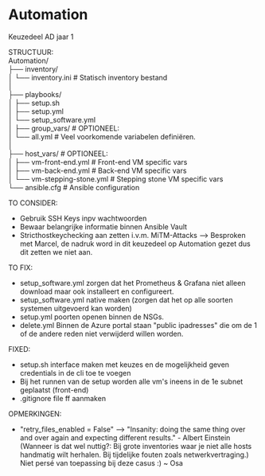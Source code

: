 # Automation
 Keuzedeel AD jaar 1

 STRUCTUUR:<br />
 Automation/ <br />
├── inventory/ <br />
│   └── inventory.ini          # Statisch inventory bestand <br />
│ <br />
├── playbooks/ <br />
│   ├── setup.sh   <br />
│   ├── setup.yml            <br />
│   └── setup_software.yml     <br />
│
├── group_vars/				   # OPTIONEEL:<br />
│   └── all.yml                # Veel voorkomende variabelen definiëren.<br />
│<br />
├── host_vars/				   # OPTIONEEL:<br />
│   ├── vm-front-end.yml       # Front-end VM specific vars<br />
│   ├── vm-back-end.yml        # Back-end VM specific vars<br />
│   └── vm-stepping-stone.yml  # Stepping stone VM specific vars<br />
└── ansible.cfg                # Ansible configuration<br />
 
 
 TO CONSIDER:
- Gebruik SSH Keys inpv wachtwoorden
- Bewaar belangrijke informatie binnen Ansible Vault
- Stricthostkeychecking aan zetten i.v.m. MiTM-Attacks --> Besproken met Marcel, de nadruk word in dit keuzedeel op Automation gezet dus dit zetten we niet aan.

 TO FIX:
 - setup_software.yml zorgen dat het Prometheus & Grafana niet alleen download maar ook installeert en configureert.
 - setup_software.yml native maken (zorgen dat het op alle soorten systemen uitgevoerd kan worden)
 - setup.yml poorten openen binnen de NSGs.
 - delete.yml Binnen de Azure portal staan "public ipadresses" die om de 1 of de andere reden niet verwijderd willen worden.
 
 
 
FIXED:
 - setup.sh interface maken met keuzes en de mogelijkheid geven credentials in de cli toe te voegen
 - Bij het runnen van de setup worden alle vm's ineens in de 1e subnet geplaatst (front-end)
 - .gitignore file ff aanmaken
 
OPMERKINGEN:
 - "retry_files_enabled = False" --> "Insanity: doing the same thing over and over again and expecting different results." - Albert Einstein
  (Wanneer is dat wel nuttig?:
  Bij grote inventories waar je niet alle hosts handmatig wilt herhalen.
  Bij tijdelijke fouten zoals netwerkvertraging.)
  Niet persé van toepassing bij deze casus :) ~ Osa
  